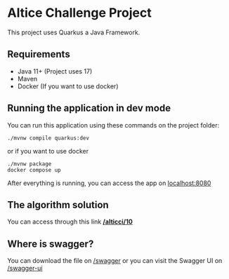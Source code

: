 # Altice Challenge Project

This project uses Quarkus a Java Framework.

## Requirements
- Java 11+ (Project uses 17)
- Maven
- Docker (If you want to use docker)

## Running the application in dev mode

You can run this application using these commands on the project folder:

```shell script
./mvnw compile quarkus:dev
```
or if you want to use docker

```shell script
./mvnw package
docker compose up
```

After everything is running, you can access the app on [localhost:8080](http://localhost:8080)

## The algorithm solution

You can access through this link **[/alticci/10](http://localhost:8080/alticci/10)**

## Where is swagger?

You can download the file on [/swagger](http://localhost:8080/swagger) or you can visit the Swagger UI on [/swagger-ui](http://localhost:8080/swagger-ui)

